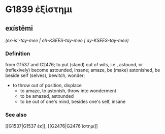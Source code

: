 # G1839 ἐξίστημι

## exístēmi

_(ex-is'-tay-mee | eh-KSEES-tay-mee | ay-KSEES-tay-mee)_

### Definition

from G1537 and G2476; to put (stand) out of wits, i.e., astound, or (reflexively) become astounded, insane; amaze, be (make) astonished, be beside self (selves), bewitch, wonder; 

- to throw out of position, displace
  - to amaze, to astonish, throw into wonderment
  - to be amazed, astounded
  - to be out of one's mind, besides one's self, insane

### See also

[[G1537|G1537 ἐκ]], [[G2476|G2476 ἵστημι]]
